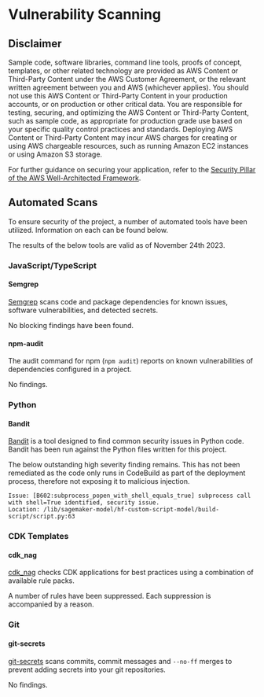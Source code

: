 # Vulnerability Scanning

## Disclaimer
Sample code, software libraries, command line tools, proofs of concept, templates, or other related technology are provided as AWS Content or Third-Party Content under the AWS Customer Agreement, or the relevant written agreement between you and AWS (whichever applies). You should not use this AWS Content or Third-Party Content in your production accounts, or on production or other critical data. You are responsible for testing, securing, and optimizing the AWS Content or Third-Party Content, such as sample code, as appropriate for production grade use based on your specific quality control practices and standards. Deploying AWS Content or Third-Party Content may incur AWS charges for creating or using AWS chargeable resources, such as running Amazon EC2 instances or using Amazon S3 storage.

For further guidance on securing your application, refer to the [Security Pillar of the AWS Well-Architected Framework](https://docs.aws.amazon.com/wellarchitected/latest/security-pillar/welcome.html).

## Automated Scans
To ensure security of the project, a number of automated tools have been utilized. Information on each can be found below.

The results of the below tools are valid as of November 24th 2023.
### JavaScript/TypeScript
#### Semgrep
[Semgrep](https://github.com/semgrep/semgrep) scans code and package dependencies for known issues, software vulnerabilities, and detected secrets.

No blocking findings have been found.

#### npm-audit
The audit command for npm (`npm audit`) reports on known vulnerabilities of dependencies configured in a project.

No findings.
### Python
#### Bandit
[Bandit](https://bandit.readthedocs.io/en/latest/) is a tool designed to find common security issues in Python code. Bandit has been run against the Python files written for this project. 

The below outstanding high severity finding remains. This has not been remediated as the code only runs in CodeBuild as part of the deployment process, therefore not exposing it to malicious injection.

```
Issue: [B602:subprocess_popen_with_shell_equals_true] subprocess call with shell=True identified, security issue.
Location: /lib/sagemaker-model/hf-custom-script-model/build-script/script.py:63
```

### CDK Templates
#### cdk_nag
[cdk_nag](https://github.com/cdklabs/cdk-nag/) checks CDK applications for best practices using a combination of available rule packs.

A number of rules have been suppressed. Each suppression is accompanied by a reason.

### Git
#### git-secrets
[git-secrets](https://github.com/awslabs/git-secrets) scans commits, commit messages and `--no-ff` merges to prevent adding secrets into your git repositories. 

No findings.